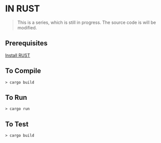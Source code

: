 # IN RUST

> This is a series, which is still in progress. The source code is will be modified.

## Prerequisites

[Install RUST](https://www.rust-lang.org/tools/install)

## To Compile

`> cargo build`

## To Run

`> cargo run`

## To Test

`> cargo build`

